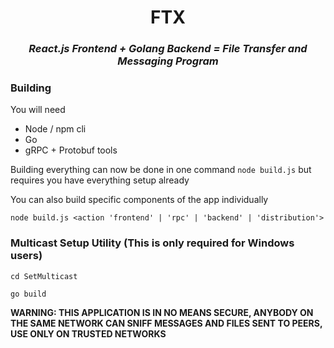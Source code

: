 <h1 align="center">FTX</h1>

<h3 align="center">
	<i>React.js Frontend + Golang Backend = File Transfer and Messaging Program</i>
</h3>

### Building

You will need

- Node / npm cli
- Go
- gRPC + Protobuf tools

Building everything can now be done in one command
`node build.js`
but requires you have everything setup already

You can also build specific components of the app individually

`node build.js <action 'frontend' | 'rpc' | 'backend' | 'distribution'>`

### Multicast Setup Utility (This is only required for Windows users)

`cd SetMulticast`

`go build`

**WARNING: THIS APPLICATION IS IN NO MEANS SECURE, ANYBODY ON THE SAME NETWORK CAN SNIFF MESSAGES AND FILES SENT TO PEERS, USE ONLY ON TRUSTED NETWORKS**
